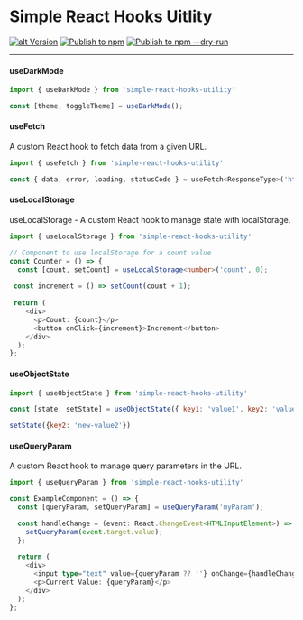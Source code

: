 # Simple React Hooks Uitlity

[![alt Version](https://img.shields.io/npm/v/simple-react-hooks-utility?color=blue)](https://www.npmjs.com/package/simple-react-hooks-utility) [![Publish to npm](https://github.com/ajaxer-org/simple-react-hooks/actions/workflows/publish.yml/badge.svg)](https://github.com/ajaxer-org/simple-react-hooks/actions/workflows/publish.yml) [![Publish to npm --dry-run](https://github.com/ajaxer-org/simple-react-hooks/actions/workflows/publish-dry-run.yml/badge.svg)](https://github.com/ajaxer-org/simple-react-hooks/actions/workflows/publish-dry-run.yml)

---

#### useDarkMode
```javascript
import { useDarkMode } from 'simple-react-hooks-utility'

const [theme, toggleTheme] = useDarkMode();
```


#### useFetch
A custom React hook to fetch data from a given URL.

```javascript
import { useFetch } from 'simple-react-hooks-utility'

const { data, error, loading, statusCode } = useFetch<ResponseType>('https://api.myserver.com');
```


#### useLocalStorage
useLocalStorage - A custom React hook to manage state with localStorage.

``` typescript
import { useLocalStorage } from 'simple-react-hooks-utility'

// Component to use localStorage for a count value
const Counter = () => {
  const [count, setCount] = useLocalStorage<number>('count', 0);
 
 const increment = () => setCount(count + 1);
 
 return (
    <div>
      <p>Count: {count}</p>
      <button onClick={increment}>Increment</button>
    </div>
  );
};
```



#### useObjectState
```javascript
import { useObjectState } from 'simple-react-hooks-utility'

const [state, setState] = useObjectState({ key1: 'value1', key2: 'value2' });

setState({key2: 'new-value2'})
```



#### useQueryParam
A custom React hook to manage query parameters in the URL.

``` typescript
import { useQueryParam } from 'simple-react-hooks-utility'

const ExampleComponent = () => {
  const [queryParam, setQueryParam] = useQueryParam('myParam');

  const handleChange = (event: React.ChangeEvent<HTMLInputElement>) => {
    setQueryParam(event.target.value);
  };
  
  return (
    <div>
      <input type="text" value={queryParam ?? ''} onChange={handleChange} />
      <p>Current Value: {queryParam}</p>
    </div>
  );
};
```
